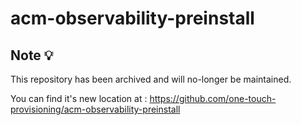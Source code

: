 # acm-observability-preinstall

## Note 💡

This repository has been archived and will no-longer be maintained.


You can find it's new location at : https://github.com/one-touch-provisioning/acm-observability-preinstall
